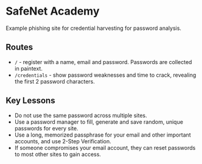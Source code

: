 SafeNet Academy
===============

Example phishing site for credential harvesting for password analysis.

Routes
------

- `/` - register with a name, email and password. Passwords are collected in paintext.
- `/credentials` - show password weaknesses and time to crack, revealing the first 2 password characters.

Key Lessons
-----------

- Do not use the same password across multiple sites.
- Use a password manager to fill, generate and save random, unique passwords for every site.
- Use a long, memorized passphrase for your email and other important accounts, and use 2-Step Verification.
- If someone compromises your email account, they can reset passwords to most other sites to gain access.
